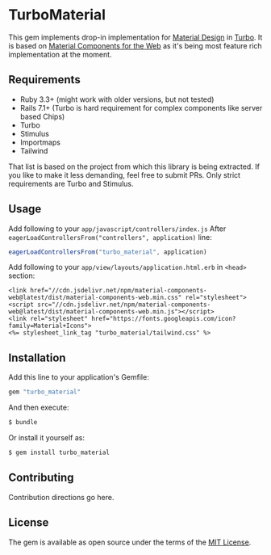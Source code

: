 # TurboMaterial

This gem implements drop-in implementation for [Material Design](https://material.io/) in [Turbo](https://turbo.hotwire.dev/). It is based on [Material Components for the Web](https://github.com/material-components/material-components-web) as it's being most feature rich implementation at the moment.

## Requirements

* Ruby 3.3+ (might work with older versions, but not tested)
* Rails 7.1+ (Turbo is hard requirement for complex components like server based Chips)
* Turbo 
* Stimulus
* Importmaps
* Tailwind 

That list is based on the project from which this library is being extracted. If you like to make it less demanding, feel free to submit PRs. Only strict requirements are Turbo and Stimulus.

## Usage

Add following to your `app/javascript/controllers/index.js` After `eagerLoadControllersFrom("controllers", application)` line:

```javascript
eagerLoadControllersFrom("turbo_material", application)
```
Add following to your `app/view/layouts/application.html.erb` in `<head>` section:

```erb
<link href="//cdn.jsdelivr.net/npm/material-components-web@latest/dist/material-components-web.min.css" rel="stylesheet">
<script src="//cdn.jsdelivr.net/npm/material-components-web@latest/dist/material-components-web.min.js"></script>
<link rel="stylesheet" href="https://fonts.googleapis.com/icon?family=Material+Icons">
<%= stylesheet_link_tag "turbo_material/tailwind.css" %>
```

## Installation
Add this line to your application's Gemfile:

```ruby
gem "turbo_material"
```

And then execute:
```bash
$ bundle
```

Or install it yourself as:
```bash
$ gem install turbo_material
```

## Contributing
Contribution directions go here.

## License
The gem is available as open source under the terms of the [MIT License](https://opensource.org/licenses/MIT).
